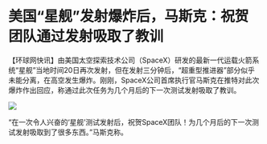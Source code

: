 # 美国“星舰”发射爆炸后，马斯克：祝贺团队通过发射吸取了教训

【环球网快讯】由美国太空探索技术公司（SpaceX）研发的最新一代运载火箭系统“星舰”当地时间20日再次发射，但在发射三分钟后，“超重型推进器”部分似乎未能分离，在高空发生爆炸。刚刚，SpaceX公司首席执行官马斯克在推特对此次爆炸作出回应，称通过此次任务为几个月后的下一次测试发射吸取了教训。

![](https://inews.gtimg.com/om_bt/OJ2Ed5XS6KdBIozAnSuLutkJ1bcS6EIfRd7WfmlfEIDscAA/1000)

“在一次令人兴奋的‘星舰’测试发射后，祝贺SpaceX团队！为几个月后的下一次测试发射吸取到了很多东西。”马斯克称。

